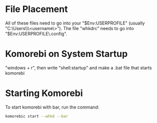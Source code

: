 # File Placement
All of these files need to go into your "$Env:USERPROFILE" (usually "C:\Users\\\<username\>"). The file "whkdrc" needs to go into "$Env:USERPROFILE\\.config".

# Komorebi on System Startup
"windows + r", then write "shell:startup" and make a .bat file that starts komorebi

# Starting Komorebi
To start komorebi with bar, run the command:
```bash
komorebic start --whkd --bar
